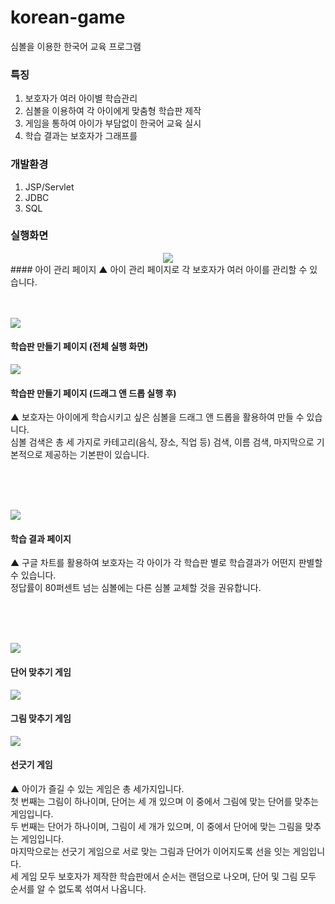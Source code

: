 # korean-game

심볼을 이용한 한국어 교육 프로그램


### 특징
1. 보호자가 여러 아이별 학습관리
2. 심볼을 이용하여 각 아이에게 맞춤형 학습판 제작
3. 게임을 통하여 아이가 부담없이 한국어 교육 실시
4. 학습 결과는 보호자가 그래프를 


### 개발환경
1. JSP/Servlet
2. JDBC
3. SQL


### 실행화면
<center><img src="https://user-images.githubusercontent.com/59874084/72676006-8d362a80-3acf-11ea-9ec9-bad3c2c4d30c.png"></img></center>
#### 아이 관리 페이지
▲ 아이 관리 페이지로 각 보호자가 여러 아이를 관리할 수 있습니다.

<br>
<br>
<br>

<img src="https://user-images.githubusercontent.com/59874084/72676048-09307280-3ad0-11ea-888c-a95ab0b2e670.png"></img>
#### 학습판 만들기 페이지 (전체 실행 화면)
<img src="https://user-images.githubusercontent.com/59874084/72676049-0b92cc80-3ad0-11ea-9825-c663c05bac13.png"></img>
#### 학습판 만들기 페이지 (드래그 앤 드롭 실행 후)

▲ 보호자는 아이에게 학습시키고 싶은 심볼을 드래그 앤 드롭을 활용하여 만들 수 있습니다.<br>
심볼 검색은 총 세 가지로 카테고리(음식, 장소, 직업 등) 검색, 이름 검색, 마지막으로 기본적으로 제공하는 기본판이 있습니다.

<br>
<br>
<br>

<img src="https://user-images.githubusercontent.com/59874084/72676047-059ceb80-3ad0-11ea-9464-0fa294715a6c.png"></img>
#### 학습 결과 페이지

▲ 구글 차트를 활용하여 보호자는 각 아이가 각 학습판 별로 학습결과가 어떤지 판별할 수 있습니다. <br>
정답률이 80퍼센트 넘는 심볼에는 다른 심볼 교체할 것을 권유합니다.

<br>
<br>
<br>

<img src="https://user-images.githubusercontent.com/59874084/72676050-0df52680-3ad0-11ea-9410-7a0f429ed502.png"></img>
#### 단어 맞추기 게임
<img src="https://user-images.githubusercontent.com/59874084/72676051-0df52680-3ad0-11ea-9c4d-29a65d987061.png"></img>
#### 그림 맞추기 게임
<img src="https://user-images.githubusercontent.com/59874084/72676052-0e8dbd00-3ad0-11ea-9b39-fd3b5081c2d6.png"></img>
#### 선긋기 게임

▲ 아이가 즐길 수 있는 게임은 총 세가지입니다. <br>
첫 번째는 그림이 하나이며, 단어는 세 개 있으며 이 중에서 그림에 맞는 단어를 맞추는 게임입니다.<br>
두 번째는 단어가 하나이며, 그림이 세 개가 있으며, 이 중에서 단어에 맞는 그림을 맞추는 게임입니다.<br>
마지막으로는 선긋기 게임으로 서로 맞는 그림과 단어가 이어지도록 선을 잇는 게임입니다.<br>
세 게임 모두 보호자가 제작한 학습판에서 순서는 랜덤으로 나오며, 단어 및 그림 모두 순서를 알 수 없도록 섞여서 나옵니다.
